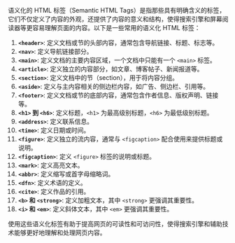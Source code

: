 语义化的 HTML 标签（Semantic HTML Tags）是指那些具有明确含义的标签，它们不仅定义了内容的外观，还提供了内容的意义和结构，使得搜索引擎和屏幕阅读器等更容易理解页面的内容。以下是一些常用的语义化 HTML 标签：

1. **`<header>`**: 定义文档或节的头部内容，通常包含导航链接、标题、标志等。
2. **`<nav>`**: 定义导航链接部分。
3. **`<main>`**: 定义文档的主要内容区域，一个文档中只能有一个 `<main>` 标签。
4. **`<article>`**: 定义独立的内容部分，如文章、博客帖子、新闻报道等。
5. **`<section>`**: 定义文档中的节（section），用于将内容分组。
6. **`<aside>`**: 定义与主内容相关的侧边栏内容，如广告、侧边栏、引用等。
7. **`<footer>`**: 定义文档或节的底部内容，通常包含作者信息、版权声明、链接等。
8. **`<h1>` 到 `<h6>`**: 定义标题，`<h1>` 为最高级别标题，`<h6>` 为最低级别标题。
9. **`<address>`**: 定义联系信息。
10. **`<time>`**: 定义日期或时间。
11. **`<figure>`**: 定义独立的流内容，通常与 `<figcaption>` 配合使用来提供标题或说明。
12. **`<figcaption>`**: 定义 `<figure>` 标签的说明或标题。
13. **`<mark>`**: 定义高亮文本。
14. **`<abbr>`**: 定义缩写或首字母缩略词。
15. **`<dfn>`**: 定义术语的定义。
16. **`<cite>`**: 定义作品的引用。
17. **`<b>` 和 `<strong>`**: 定义加粗文本，其中 `<strong>` 更强调其重要性。
18. **`<i>` 和 `<em>`**: 定义斜体文本，其中 `<em>` 更强调其重要性。

使用这些语义化标签有助于提高网页的可读性和可访问性，使得搜索引擎和辅助技术能够更好地理解和处理网页内容。